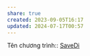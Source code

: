 ```yaml
---
share: true
created: 2023-09-05T16:17
updated: 2024-07-17T00:57
---
```

Tên chương trình:: [SaveDi](../5%20T%C3%AAn%20ch%C6%B0%C6%A1ng%20tr%C3%ACnh/SaveDi.md)